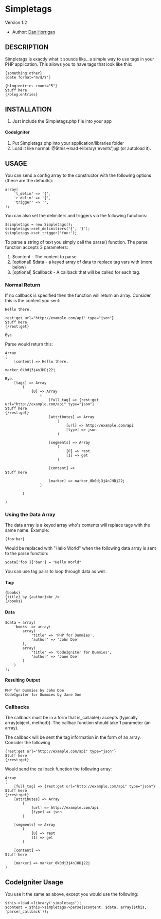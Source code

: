 # Simpletags

Version 1.2

* Author: [Dan Horrigan](http://dhorrigan.com/)

## DESCRIPTION

Simpletags is exactly what it sounds like...a simple way to use tags in your PHP application.  This allows you to have tags that look like this:

    {something:other}
    {date format="m/d/Y"}
    
    {blog:entries count="5"}
    Stuff here
    {/blog:entries}

## INSTALLATION

1.  Just include the Simpletags.php file into your app

####  CodeIgniter

1.  Put Simpletags.php into your application/libraries folder
2.  Load it like normal: @$this->load->library('events');@ (or autoload it).

## USAGE

You can send a config array to the constructor with the following options (these are the defaults):

    array(
        'l_delim' => '{',
        'r_delim' => '{',
        'trigger' => '',
    );

You can also set the delimiters and triggers via the following functions:

    $simpletags = new Simpletags();
    $simpletags->set_delimitiers('{', '}');
    $simpletags->set_trigger('foo:');

To parse a string of text you simply call the parse() function.  The parse function accepts 3 parameters:

1.  $content - The content to parse
2.  [optional] $data - a keyed array of data to replace tag vars with (more below)
3.  [optional] $callback - A callback that will be called for each tag.

### Normal Return

If no callback is specified then the function will return an array.  Consider this is the content you sent:

    Hello there.
    
    rest:get url="http://example.com/api" type="json"}
    Stuff here
    {/rest:get}
    
    Bye.

Parse would return this:

    Array
    (
        [content] => Hello there.

    marker_0k0dj3j4nJHDj22j

    Bye.
        [tags] => Array
            (
                [0] => Array
                    (
                        [full_tag] => {rest:get url="http://example.com/api" type="json"}
    Stuff here
    {/rest:get}
                        [attributes] => Array
                            (
                                [url] => http://example.com/api
                                [type] => json
                            )

                        [segments] => Array
                            (
                                [0] => rest
                                [1] => get
                            )

                        [content] => 
    Stuff here

                        [marker] => marker_0k0dj3j4nJHDj22j
                    )

            )

    )

### Using the Data Array

The data array is a keyed array who's contents will replace tags with the same name.  Example:

    {foo:bar}

Would be replaced with "Hello World" when the following data array is sent to the parse function:

    $data['foo']['bar'] = "Hello World"
    
You can use tag pairs to loop through data as well:

#### Tag:

    {books}
    {title} by {author}<br />
    {/books}

#### Data

    $data = array(
        'books' => array(
            array(
                'title' => 'PHP for Dummies',
                'author' => 'John Doe'
            ),
            array(
                'title' => 'CodeIgniter for Dummies',
                'author' => 'Jane Doe'
            )
        )
    );

#### Resulting Output

    PHP for Dummies by John Doe
    CodeIgniter for Dummies by Jane Doe

### Callbacks

The callback must be in a form that is_callable() accepts (typically array(object, method)).  The callbac function should take 1 parameter (an array).

The callback will be sent the tag information in the form of an array.  Consider the following 

    {rest:get url="http://example.com/api" type="json"}
    Stuff here
    {/rest:get}

Would send the callback function the following array:

    Array
    (
        [full_tag] => {rest:get url="http://example.com/api" type="json"}
    Stuff here
    {/rest:get}
        [attributes] => Array
            (
                [url] => http://example.com/api
                [type] => json
            )

        [segments] => Array
            (
                [0] => rest
                [1] => get
            )

        [content] => 
    Stuff here

        [marker] => marker_0k0dj3j4nJHDj22j
    )

##  CodeIgniter Usage

You use it the same as above, except you would use the following:

    $this->load->library('simpletags');
    $content = $this->simpletags->parse($content, $data, array($this, 'parser_callback'));
